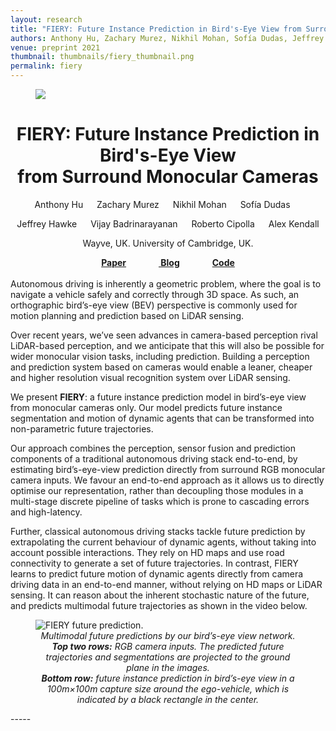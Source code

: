 ```yaml
---
layout: research
title: "FIERY: Future Instance Prediction in Bird's-Eye View from Surround Monocular Cameras"
authors: Anthony Hu, Zachary Murez, Nikhil Mohan, Sofía Dudas, Jeffrey Hawke, ‪Vijay Badrinarayanan, Roberto Cipolla, Alex Kendall
venue: preprint 2021
thumbnail: thumbnails/fiery_thumbnail.png
permalink: fiery
---
```

<figure>
    <img src='/research/banners/fiery_banner.png'/>
</figure>
<center>
<h1 class="page-title">FIERY: Future Instance Prediction in Bird's-Eye View <br>from Surround Monocular Cameras
</h1>

Anthony Hu &emsp; Zachary Murez &emsp; Nikhil Mohan &emsp; Sofía Dudas &emsp;
<p>Jeffrey Hawke &emsp; ‪Vijay Badrinarayanan‬ &emsp; Roberto Cipolla &emsp; Alex Kendall</p>

<p>Wayve, UK. University of Cambridge, UK.</p>
<b><a href="https://arxiv.org/pdf/2104.10490.pdf">Paper</a> &emsp; &emsp; &emsp;<a href="https://wayve.ai/blog/fiery-future-instance-prediction-birds-eye-view/">
Blog</a> &emsp; &emsp; &emsp;<a href="https://github.com/wayveai/fiery">Code</a></b>
</center>


<br/>
Autonomous driving is inherently a geometric problem, where the goal is to navigate a vehicle safely and correctly 
through 3D space. As such, an orthographic bird’s-eye view (BEV) perspective is commonly used for motion planning and 
prediction based on LiDAR sensing.

Over recent years, we’ve seen advances in camera-based perception rival LiDAR-based perception, and we anticipate that 
this will also be possible for wider monocular vision tasks, including prediction. Building a perception and prediction 
system based on cameras would enable a leaner, cheaper and higher resolution visual recognition system over LiDAR 
sensing.

We present <b>FIERY</b>: a future instance prediction model in bird’s-eye view from monocular cameras only. Our model 
predicts future instance segmentation and motion of dynamic agents that can be transformed into non-parametric 
future trajectories.

Our approach combines the perception, sensor fusion and prediction components of a traditional autonomous driving 
stack end-to-end, by estimating bird’s-eye-view prediction directly from surround RGB monocular camera inputs. 
We favour an end-to-end approach as it allows us to directly optimise our representation, rather than decoupling 
those modules in a multi-stage discrete pipeline of tasks which is prone to cascading errors and high-latency.

Further, classical autonomous driving stacks tackle future prediction by extrapolating the current behaviour of 
dynamic agents, without taking into account possible interactions. They rely on HD maps and use road connectivity 
to generate a set of future trajectories. In contrast, FIERY learns to predict future motion of dynamic agents directly 
from camera driving data in an end-to-end manner, without relying on HD maps or LiDAR sensing. It can reason about the 
inherent stochastic nature of the future, and predicts multimodal future trajectories as shown in the video below.
 
<figure>
    <img src='/research/fiery_media/fiery_intro.gif' alt='FIERY future prediction.' />
    <figcaption align='center'><em> Multimodal future predictions by our bird’s-eye view network.
<br/><b>Top two rows:</b> RGB camera inputs. The predicted future trajectories and segmentations are projected to the 
ground 
plane in the images.
<br/><b>Bottom row:</b>  future instance prediction in bird’s-eye view in a 100m×100m capture size around the ego-vehicle, which 
is indicated by a black rectangle in the center.</em></figcaption>
</figure>
-----
